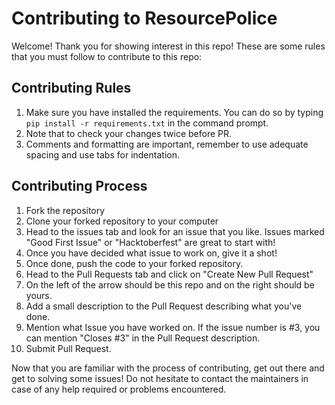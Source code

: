 # Contributing to ResourcePolice
Welcome! Thank you for showing interest in this repo! These are some rules that you must follow to contribute to this repo:

## Contributing Rules
1. Make sure you have installed the requirements. You can do so by typing `pip install -r requirements.txt` in the command prompt.
2. Note that to check your changes twice before PR.
3. Comments and formatting are important, remember to use adequate spacing and use tabs for indentation.

## Contributing Process
1. Fork the repository
2. Clone your forked repository to your computer
3. Head to the issues tab and look for an issue that you like. Issues marked "Good First Issue" or "Hacktoberfest" are great to start with!
4. Once you have decided what issue to work on, give it a shot!
5. Once done, push the code to your forked repository.
6. Head to the Pull Requests tab and click on "Create New Pull Request"
7. On the left of the arrow should be this repo and on the right should be yours.
8. Add a small description to the Pull Request describing what you've done.
9. Mention what Issue you have worked on. If the issue number is #3, you can mention "Closes #3" in the Pull Request description.
10. Submit Pull Request.

Now that you are familiar with the process of contributing, get out there and get to solving some issues! Do not hesitate to contact the maintainers in case of any help required or problems encountered. 
